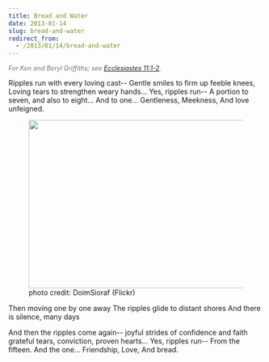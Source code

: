 ```yaml
---
title: Bread and Water
date: 2013-01-14
slug: bread-and-water
redirect_from:
  - /2013/01/14/bread-and-water
---
```


<p style="font-style:italic;font-size:90%;color:#777;">For Ken and Beryl Griffiths; see <a href="http://www.lds.org/scriptures/ot/eccl/11.1-2?lang=eng#1" target="_blank">Ecclesiastes 11:1-2</a>.</p>
Ripples run with every loving cast--
Gentle smiles to firm up feeble knees,
Loving tears to strengthen weary hands...
Yes, ripples run--
A portion to seven, and also to eight...
And to one...
Gentleness,
Meekness,
And love unfeigned.

<figure><img alt="" src="http://farm9.staticflickr.com/8042/7899420602_e018068e9b.jpg" width="500" height="333" /><figcaption>photo credit: DoimSioraf (Flickr)</figcaption></figure>

Then moving one by one away
The ripples glide to distant shores
And there is silence, many days

And then the ripples come again--
joyful strides of confidence and faith
grateful tears, conviction, proven hearts...
Yes, ripples run--
From the fifteen.
And the one...
Friendship,
Love,
And bread.